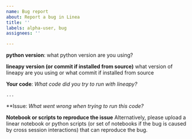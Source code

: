 ```yaml
---
name: Bug report
about: Report a bug in Linea
title: ''
labels: alpha-user, bug
assignees: ''

---
```


**python version**:
what python version are you using?

**lineapy version (or commit if installed from source)**
what version of lineapy are you using or what commit if installed from source


**Your code**:
*What code did you try to run with lineapy?*

```python
...
```

**Issue:
*What went wrong when trying to run this code?*

**Notebook or scripts to reproduce the issue**
Alternatively, please upload a linear notebook or python scripts (or set of notebooks if the bug is caused by cross session interactions) that can reproduce the bug.
